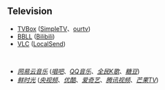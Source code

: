 ## Television

* [TVBox](https://github.com/o0HalfLife0o/TVBoxOSC) ([SimpleTV](https://github.com/Potato-66/SimpleTV)、[ourtv](https://github.com/andandroidor/ourtv))
* [BBLL](https://github.com/xiaye13579/BBLL) ([Bilibili](https://app.bilibili.com))
* [VLC](https://www.videolan.org) ([LocalSend](https://github.com/localsend/localsend))

<br>

* [_网易云音乐_](https://music.163.com) ([_唱吧_](https://changba.com)、[_QQ音乐_](https://y.qq.com)、[_全民K歌_](https://kg.qq.com)、[_糖豆_](https://www.tangdou.com))
* [_鲜时光_](https://tv.ixigua.com) ([_央视频_](https://yangshipin.cn)、[_优酷_](https://www.youku.com)、[_爱奇艺_](https://www.iqiyi.com)、[_腾讯视频_](https://v.qq.com)、[_芒果TV_](https://www.mgtv.com))

